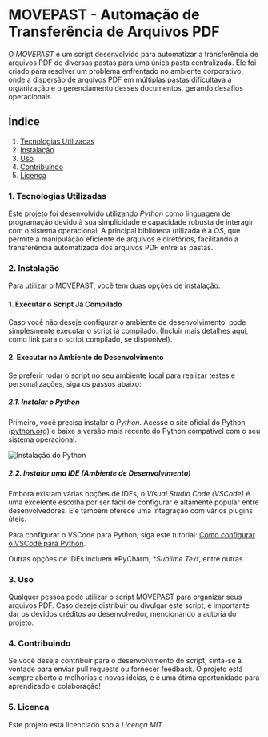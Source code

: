 # MOVEPAST - Automação de Transferência de Arquivos PDF

O *MOVEPAST* é um script desenvolvido para automatizar a transferência de arquivos PDF de diversas pastas para uma única pasta centralizada. Ele foi criado para resolver um problema enfrentado no ambiente corporativo, onde a dispersão de arquivos PDF em múltiplas pastas dificultava a organização e o gerenciamento desses documentos, gerando desafios operacionais.

## Índice

1. [Tecnologias Utilizadas](#tecnologias-utilizadas)
2. [Instalação](#instalacao)
3. [Uso](#uso)
4. [Contribuindo](#contribuindo)
5. [Licença](#licenca)

### 1. Tecnologias Utilizadas

Este projeto foi desenvolvido utilizando *Python* como linguagem de programação devido à sua simplicidade e capacidade robusta de interagir com o sistema operacional. A principal biblioteca utilizada é a *OS*, que permite a manipulação eficiente de arquivos e diretórios, facilitando a transferência automatizada dos arquivos PDF entre as pastas.

### 2. Instalação

Para utilizar o MOVEPAST, você tem duas opções de instalação:

#### 1. Executar o Script Já Compilado
Caso você não deseje configurar o ambiente de desenvolvimento, pode simplesmente executar o script já compilado. (Incluir mais detalhes aqui, como link para o script compilado, se disponível).

#### 2. Executar no Ambiente de Desenvolvimento
Se preferir rodar o script no seu ambiente local para realizar testes e personalizações, siga os passos abaixo:

##### 2.1. Instalar o Python
Primeiro, você precisa instalar o *Python*. Acesse o site oficial do Python ([python.org](https://www.python.org/)) e baixe a versão mais recente do Python compatível com o seu sistema operacional.

![Instalação do Python](https://exemplo.com/imagem_instalacao_python.png) 

##### 2.2. Instalar uma IDE (Ambiente de Desenvolvimento)
Embora existam várias opções de IDEs, o *Visual Studio Code (VSCode)* é uma excelente escolha por ser fácil de configurar e altamente popular entre desenvolvedores. Ele também oferece uma integração com vários plugins úteis.

Para configurar o VSCode para Python, siga este tutorial: [Como configurar o VSCode para Python](https://www.datacamp.com/pt/tutorial/setting-up-vscode-python).

Outras opções de IDEs incluem *PyCharm, **Sublime Text*, entre outras.

### 3. Uso

Qualquer pessoa pode utilizar o script MOVEPAST para organizar seus arquivos PDF. Caso deseje distribuir ou divulgar este script, é importante dar os devidos créditos ao desenvolvedor, mencionando a autoria do projeto.

### 4. Contribuindo

Se você deseja contribuir para o desenvolvimento do script, sinta-se à vontade para enviar pull requests ou fornecer feedback. O projeto está sempre aberto a melhorias e novas ideias, e é uma ótima oportunidade para aprendizado e colaboração!

### 5. Licença

Este projeto está licenciado sob a *Licença MIT*.